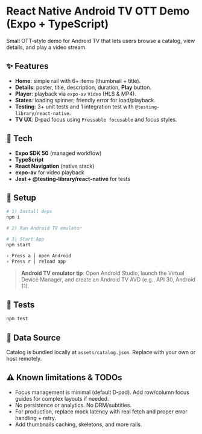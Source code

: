 # React Native Android TV OTT Demo (Expo + TypeScript)

Small OTT-style demo for Android TV that lets users browse a catalog, view details, and play a video stream.

## ✨ Features
- **Home**: simple rail with 6+ items (thumbnail + title).
- **Details**: poster, title, description, duration, **Play** button.
- **Player**: playback via `expo-av` `Video` (HLS & MP4).
- **States**: loading spinner; friendly error for load/playback.
- **Testing**: 3+ unit tests and 1 integration test with `@testing-library/react-native`.
- **TV UX**: D‑pad focus using `Pressable focusable` and focus styles.

## 🧱 Tech
- **Expo SDK 50** (managed workflow)
- **TypeScript**
- **React Navigation** (native stack)
- **expo-av** for video playback
- **Jest + @testing-library/react-native** for tests

## 🚀 Setup
```bash
# 1) Install deps
npm i

# 2) Run Android TV emulator

# 3) Start App
npm start

› Press a │ open Android
› Press r │ reload app
```

> **Android TV emulator tip**: Open Android Studio, launch the Virtual Device Manager, and create an Android TV AVD (e.g., API 30, Android 11).

## 🧪 Tests
```bash
npm test
```

## 📁 Data Source
Catalog is bundled locally at `assets/catalog.json`. Replace with your own or host remotely.

## ⚠️ Known limitations & TODOs
- Focus management is minimal (default D‑pad). Add row/column focus guides for complex layouts if needed.
- No persistence or analytics. No DRM/subtitles.
- For production, replace mock latency with real fetch and proper error handling + retry.
- Add thumbnails caching, skeletons, and more rails.
